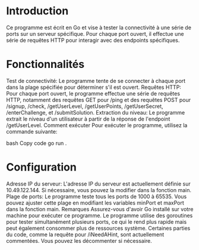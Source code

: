 
# Introduction

Ce programme est écrit en Go et vise à tester la connectivité à une série de ports sur un serveur spécifique. Pour chaque port ouvert, il effectue une série de requêtes HTTP pour interagir avec des endpoints spécifiques.

# Fonctionnalités

Test de connectivité: Le programme tente de se connecter à chaque port dans la plage spécifiée pour déterminer s'il est ouvert.
Requêtes HTTP: Pour chaque port ouvert, le programme effectue une série de requêtes HTTP, notamment des requêtes GET pour /ping et des requêtes POST pour /signup, /check, /getUserLevel, /getUserPoints, /getUserSecret, /enterChallenge, et /submitSolution.
Extraction du niveau: Le programme extrait le niveau d'un utilisateur à partir de la réponse de l'endpoint /getUserLevel.
Comment exécuter
Pour exécuter le programme, utilisez la commande suivante:

bash
Copy code
go run .

# Configuration
Adresse IP du serveur: L'adresse IP du serveur est actuellement définie sur 10.49.122.144. Si nécessaire, vous pouvez la modifier dans la fonction main.
Plage de ports: Le programme teste tous les ports de 1000 à 65535. Vous pouvez ajuster cette plage en modifiant les variables minPort et maxPort dans la fonction main.
Remarques
Assurez-vous d'avoir Go installé sur votre machine pour exécuter ce programme.
Le programme utilise des goroutines pour tester simultanément plusieurs ports, ce qui le rend plus rapide mais peut également consommer plus de ressources système.
Certaines parties du code, comme la requête pour /iNeedAHint, sont actuellement commentées. Vous pouvez les décommenter si nécessaire.

